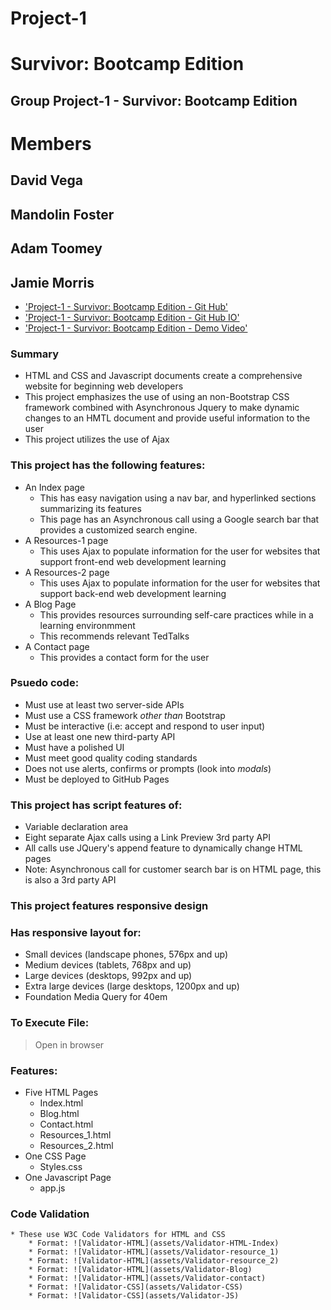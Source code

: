 # Project-1
# Survivor: Bootcamp Edition
## Group Project-1 - Survivor: Bootcamp Edition
# Members
## David Vega
## Mandolin Foster
## Adam Toomey
## Jamie Morris

* ['Project-1 - Survivor: Bootcamp Edition - Git Hub'](https://github.com/dvega920/Survivor-Bootcamp-edition)
* ['Project-1 - Survivor: Bootcamp Edition - Git Hub IO'](https://dvega920.github.io/Survivor-Bootcamp-edition/)
* ['Project-1 - Survivor: Bootcamp Edition - Demo Video'](https://drive.google.com/file/d/1PexQTvkab1gUu6sVF-98MZOOHGslAe1Y/view)



### Summary
* HTML and CSS and Javascript documents create a comprehensive website for beginning web developers
* This project emphasizes the use of using an non-Bootstrap CSS framework combined with Asynchronous Jquery to make dynamic changes to an HMTL document and provide useful information to the user
* This project utilizes the use of Ajax

### This project has the following features: 
* An Index page
    * This has easy navigation using a nav bar, and hyperlinked sections summarizing its features
    * This page has an Asynchronous call using a Google search bar that provides a customized search engine.
* A Resources-1 page
    * This uses Ajax to populate information for the user for websites that support front-end web development learning
* A Resources-2 page
    * This uses Ajax to populate information for the user for websites that support back-end web development learning
* A Blog Page
    * This provides resources surrounding self-care practices while in a learning environmment
    * This recommends relevant TedTalks
* A Contact page 
    * This provides a contact form for the user

### Psuedo code:  
* Must use at least two server-side APIs
* Must use a CSS framework _other than_ Bootstrap
* Must be interactive (i.e: accept and respond to user input)
* Use at least one new third-party API
* Must have a polished UI
* Must meet good quality coding standards
* Does not use alerts, confirms or prompts (look into _modals_)
* Must be deployed to GitHub Pages

### This project has script features of:
* Variable declaration area 
* Eight separate Ajax calls using a Link Preview 3rd party API
* All calls use JQuery's append feature to dynamically change HTML pages
* Note: Asynchronous call for customer search bar is on HTML page, this is also a 3rd party API

### This project features responsive design
### Has responsive layout for: 
* Small devices (landscape phones, 576px and up)
* Medium devices (tablets, 768px and up)
* Large devices (desktops, 992px and up)
* Extra large devices (large desktops, 1200px and up)
* Foundation Media Query for 40em

### To Execute File:
> Open in browser

### Features: 
* Five HTML Pages
    * Index.html 
    * Blog.html
    * Contact.html
    * Resources_1.html
    * Resources_2.html
* One CSS Page
    * Styles.css
* One Javascript Page
    * app.js


### Code Validation 
    * These use W3C Code Validators for HTML and CSS
        * Format: ![Validator-HTML](assets/Validator-HTML-Index)
        * Format: ![Validator-HTML](assets/Validator-resource_1)
        * Format: ![Validator-HTML](assets/Validator-resource_2)
        * Format: ![Validator-HTML](assets/Validator-Blog)
        * Format: ![Validator-HTML](assets/Validator-contact)
        * Format: ![Validator-CSS](assets/Validator-CSS)
        * Format: ![Validator-CSS](assets/Validator-JS)








